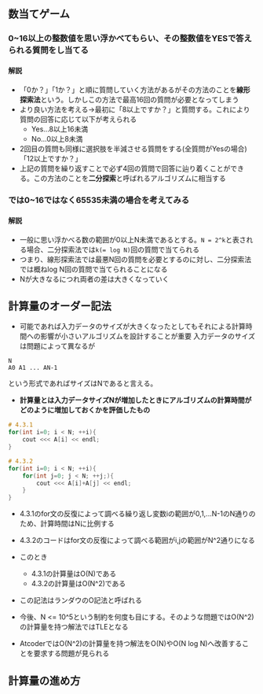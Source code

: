 ## 数当てゲーム
### 0~16以上の整数値を思い浮かべてもらい、その整数値をYESで答えられる質問をし当てる

#### 解説
- 「0か？」「1か？」と順に質問していく方法があるがその方法のことを**線形探索法**という。しかしこの方法で最高16回の質問が必要となってしまう
- より良い方法を考える→最初に「8以上ですか？」と質問する。これにより質問の回答に応じて以下が考えられる
  - Yes...8以上16未満
  - No...0以上8未満
- 2回目の質問も同様に選択肢を半減させる質問をする(全質問がYesの場合)「12以上ですか？」
- 上記の質問を繰り返すことで必ず4回の質問で回答に辿り着くことができる。この方法のことを**二分探索**と呼ばれるアルゴリズムに相当する

### では0~16ではなく65535未満の場合を考えてみる
#### 解説
- 一般に思い浮かべる数の範囲が0以上N未満であるとする。`N = 2^k`と表される場合、二分探索法では`k(= log N)`回の質問で当てられる
- つまり、線形探索法では最悪N回の質問を必要とするのに対し、二分探索法では概ねlog N回の質問で当てられることになる
- Nが大きなるにつれ両者の差は大きくなっていく

## 計算量のオーダー記法
- 可能であれば入力データのサイズが大きくなったとしてもそれによる計算時間への影響が小さいアルゴリズムを設計することが重要
入力データのサイズは問題によって異なるが
```
N
A0 A1 ... AN-1
```
という形式であればサイズはNであると言える。
- **計算量とは入力データサイズNが増加したときにアルゴリズムの計算時間がどのように増加しておくかを評価したもの**

```C++
# 4.3.1
for(int i=0; i < N; ++i){
    cout <<< A[i] << endl;
}
```

```C++
# 4.3.2
for(int i=0; i < N; ++i){
    for(int j=0; j < N; ++j;){
        cout <<< A[i]+A[j] << endl;
    }
}
```

- 4.3.1のfor文の反復によって調べる繰り返し変数iの範囲が0,1,...N-1のN通りのため、計算時間はNに比例する
- 4.3.2のコードはfor文の反復によって調べる範囲がi,jの範囲がN^2通りになる
- このとき
  - 4.3.1の計算量はO(N)である
  - 4.3.2の計算量はO(N^2)である
- この記法はランダウのO記法と呼ばれる

- 今後、N <= 10^5という制約を何度も目にする。そのような問題ではO(N^2)の計算量を持つ解法ではTLEとなる
- AtcoderではO(N^2)の計算量を持つ解法をO(N)やO(N log N)へ改善することを要求する問題が見られる

## 計算量の進め方


